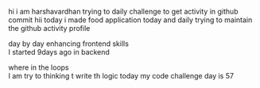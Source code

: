   hi i am harshavardhan  trying to daily challenge to get activity in github commit
 hii today i made food application 
today and daily trying to maintain the github activity profile     
          
   day by day enhancing frontend skills     
    I started 9days ago in backend 
       
   where in the loops  
   I am try to thinking t write th logic 
    today my code challenge day is 57  
       
   
 
